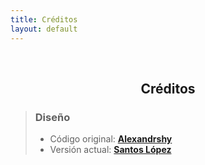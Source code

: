 ```yaml
---
title: Créditos
layout: default
---
```

<br>
<h2 style="text-align:center" title="Creditos de diseño del sitio">Cr&eacute;ditos</h2>

> ### Diseño
> - C&oacute;digo original: **[Alexandrshy](https://github.com/Alexandrshy/widgets/tree/master/assets_2)**
> - Versi&oacute;n actual: **[Santos López](https://santoslopez.ml)**
